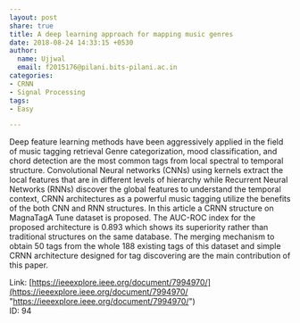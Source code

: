 ```yaml
---
layout: post
share: true
title: A deep learning approach for mapping music genres
date: 2018-08-24 14:33:15 +0530
author:
  name: Ujjwal
  email: f2015176@pilani.bits-pilani.ac.in
categories:
- CRNN
- Signal Processing
tags:
- Easy

---
```

Deep feature learning methods have been aggressively applied in the field of music tagging retrieval Genre categorization, mood classification, and chord detection are the most common tags from local spectral to temporal structure. Convolutional Neural networks (CNNs) using kernels extract the local features that are in different levels of hierarchy while Recurrent Neural Networks (RNNs) discover the global features to understand the temporal context, CRNN architectures as a powerful music tagging utilize the benefits of the both CNN and RNN structures. In this article a CRNN structure on MagnaTagA Tune dataset is proposed. The AUC-ROC index for the proposed architecture is 0.893 which shows its superiority rather than traditional structures on the same database. The merging mechanism to obtain 50 tags from the whole 188 existing tags of this dataset and simple CRNN architecture designed for tag discovering are the main contribution of this paper.

Link: [https://ieeexplore.ieee.org/document/7994970/](https://ieeexplore.ieee.org/document/7994970/ "https://ieeexplore.ieee.org/document/7994970/")  
ID: 94